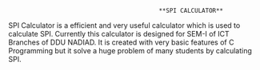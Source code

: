                                               **SPI CALCULATOR**

SPI Calculator is a efficient and very useful calculator which is used to calculate SPI. Currently this calculator is designed for SEM-I of ICT Branches of DDU NADIAD.
It is created with very basic features of C Programming but it solve a huge problem of many students by calculating SPI. 

